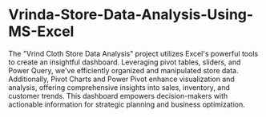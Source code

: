 # Vrinda-Store-Data-Analysis-Using-MS-Excel
The "Vrind Cloth Store Data Analysis" project utilizes Excel's powerful tools to create an insightful dashboard. Leveraging pivot tables, sliders, and Power Query, we've efficiently organized and manipulated store data. Additionally, Pivot Charts and Power Pivot enhance visualization and analysis, offering comprehensive insights into sales, inventory, and customer trends. This dashboard empowers decision-makers with actionable information for strategic planning and business optimization.
